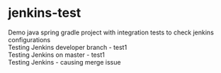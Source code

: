 # jenkins-test
Demo java spring gradle project with integration tests to check jenkins configurations  
Testing Jenkins developer branch - test1  
Testing Jenkins on master - test1  
Testing Jenkins - causing merge issue
